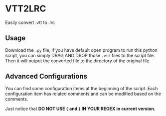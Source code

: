 # VTT2LRC
Easily convert .vtt to .lrc

## Usage
Download the `.py` file, if you have default open program to run this python script, you can simply DRAG AND DROP those `.vtt` files to the script file. Then it will output the converted file to the directory of the original file.

## Advanced Configurations
You can find some configuration items at the beginning of the script. Each configuration item has related comments and can be modified based on the comments.

Just notice that **DO NOT USE `{` and `}` IN YOUR REGEX in current version.**

